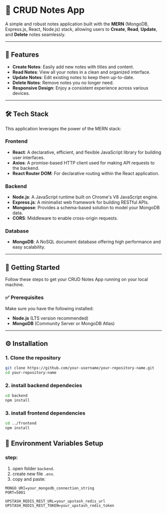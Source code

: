 # 📝 CRUD Notes App

A simple and robust notes application built with the **MERN** (MongoDB, Express.js, React, Node.js) stack, allowing users to **Create**, **Read**, **Update**, and **Delete** notes seamlessly.

---

## 🚀 Features

- **Create Notes**: Easily add new notes with titles and content.
- **Read Notes**: View all your notes in a clean and organized interface.
- **Update Notes**: Edit existing notes to keep them up-to-date.
- **Delete Notes**: Remove notes you no longer need.
- **Responsive Design**: Enjoy a consistent experience across various devices.

---

## 🛠️ Tech Stack

This application leverages the power of the MERN stack:

### Frontend
- **React**: A declarative, efficient, and flexible JavaScript library for building user interfaces.
- **Axios**: A promise-based HTTP client used for making API requests to the backend.
- **React Router DOM**: For declarative routing within the React application.

### Backend
- **Node.js**: A JavaScript runtime built on Chrome's V8 JavaScript engine.
- **Express.js**: A minimalist web framework for building RESTful APIs.
- **Mongoose**: Provides a schema-based solution to model your MongoDB data.
- **CORS**: Middleware to enable cross-origin requests.

### Database
- **MongoDB**: A NoSQL document database offering high performance and easy scalability.

---

## 🏁 Getting Started

Follow these steps to get your CRUD Notes App running on your local machine.

### ✅ Prerequisites

Make sure you have the following installed:

- **Node.js** (LTS version recommended)
- **MongoDB** (Community Server or MongoDB Atlas)

---

## ⚙️ Installation

### 1. Clone the repository

```bash
git clone https://github.com/your-username/your-repository-name.git
cd your-repository-name
```
### 2. install backend dependecies

```bash
cd backend
npm install
```
### 3. install frontend dependencies

```bash
cd ../frontend
npm install
```

## 🔐 Environment Variables Setup

### step:

1. open folder `backend`.
2. create new file `.env`.
3. copy and paste:

```env
MONGO_URI=your_mongodb_connection_string
PORT=5001

UPSTASH_REDIS_REST_URL=your_upstash_redis_url
UPSTASH_REDIS_REST_TOKEN=your_upstash_redis_token
```

